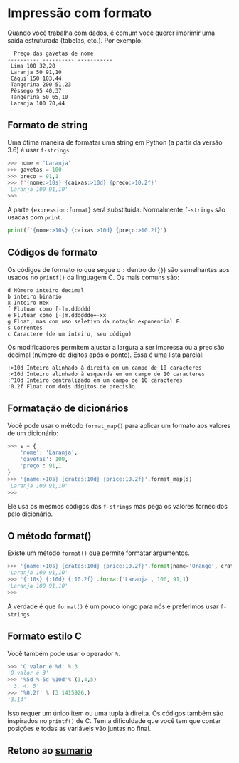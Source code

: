 # Impressão com formato

Quando você trabalha com dados, é comum você querer imprimir uma saída estruturada (tabelas, etc.). Por exemplo:

``` código
  Preço das gavetas de nome
---------- ---------- -----------
 Lima 100 32,20
 Laranja 50 91,10
 Cáqui 150 103,44
 Tangerina 200 51,23
 Pêssego 95 40,37
 Tangerina 50 65,10
 Laranja 100 70,44
```

## Formato de string

Uma ótima maneira de formatar uma string em Python (a partir da versão 3.6) é usar `f-strings`.

``` python
>>> nome = 'Laranja'
>>> gavetas = 100
>>> preco = 91,1
>>> f'{nome:>10s} {caixas:>10d} {preco:>10.2f}'
'Laranja 100 91,10'
>>>
```

A parte `{expression:format}` será substituída. Normalmente `f-strings` são usadas com `print`.

``` python
print(f'{nome:>10s} {caixas:>10d} {preço:>10.2f}')
```

## Códigos de formato

Os códigos de formato (o que segue o `:` dentro do `{}`) são semelhantes aos usados ​​no `printf()` da linguagem C. Os mais comuns são:

``` código
d Número inteiro decimal
b inteiro binário
x Inteiro Hex
f Flutuar como [-]m.dddddd
e Flutuar como [-]m.dddddde+-xx
g Float, mas com uso seletivo da notação exponencial E.
s Correntes
c Caractere (de um inteiro, seu código)
```

Os modificadores permitem ajustar a largura a ser impressa ou a precisão decimal (número de dígitos após o ponto). Essa é uma lista parcial:

``` código
:>10d Inteiro alinhado à direita em um campo de 10 caracteres
:<10d Inteiro alinhado à esquerda em um campo de 10 caracteres
:^10d Inteiro centralizado em um campo de 10 caracteres
:0.2f Float com dois dígitos de precisão
```

## Formatação de dicionários

Você pode usar o método `format_map()` para aplicar um formato aos valores de um dicionário:

``` python
>>> s = {
    'nome': 'Laranja',
    'gavetas': 100,
    'preço': 91,1
}
>>> '{name:>10s} {crates:10d} {price:10.2f}'.format_map(s)
'Laranja 100 91,10'
>>>
```

Ele usa os mesmos códigos das `f-strings` mas pega os valores fornecidos pelo dicionário.

## O método format()

Existe um método `format()` que permite formatar argumentos.

``` python
>>> '{name:>10s} {crates:10d} {price:10.2f}'.format(name='Orange', crates=100, price=91.1)
'Laranja 100 91,10'
>>> '{:10s} {:10d} {:10.2f}'.format('Laranja', 100, 91,1)
'Laranja 100 91,10'
>>>
```

A verdade é que `format()` é um pouco longo para nós e preferimos usar `f-strings`.

## Formato estilo C

Você também pode usar o operador `%`.

``` python
>>> 'O valor é %d' % 3
'O valor é 3'
>>> '%5d %-5d %10d'% (3,4,5)
' 3. 4. 5'
>>> '%0.2f' % (3.1415926,)
'3.14'
```

Isso requer um único item ou uma tupla à direita. Os códigos também são inspirados no `printf()` de C. Tem a dificuldade que você tem que contar posições e todas as variáveis ​​vão juntas no final.

## Retono ao [sumario](/Notas/03_Dados/00_Resumo.md)